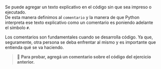 Se puede agregar un texto explicativo en el código sin que sea impreso o ejecutado.<br>
De esta manera definimos al `comentario` y la manera de que Python interpreta ese texto explicativo como un comentario es poniendo adelante el símbolo `#`. 
<br>

Los comentarios son fundamentales cuando se desarrolla código. Ya que, seguramente, otra persona se deba enfrentar al mismo y es importante que entienda qué se va haciendo.<br>


> :memo: **Para probar, agregá un comentario sobre el código del ejercicio anterior.**